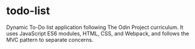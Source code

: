# todo-list
Dynamic To-Do list application following The Odin Project curriculum. It uses JavaScript ES6 modules, HTML, CSS, and Webpack, and follows the MVC pattern to separate concerns. 
